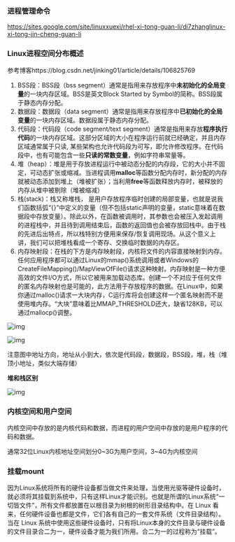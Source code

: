 ### 进程管理命令

https://sites.google.com/site/linuxxuexi/rhel-xi-tong-guan-li/di7zhanglinux-xi-tong-jin-cheng-guan-li

### Linux进程空间分布概述

参考博客https://blog.csdn.net/jinking01/article/details/106825769

1. BSS段：BSS段（bss segment）通常是指用来存放程序中**未初始化的全局变量**的一块内存区域。BSS是英文Block Started by Symbol的简称。BSS段属于静态内存分配。
2. 数据段：数据段（data segment）通常是指用来存放程序中**已初始化的全局变量**的一块内存区域。数据段属于静态内存分配。
3. 代码段：代码段（code segment/text segment）通常是指用来存放**程序执行代码**的一块内存区域。这部分区域的大小在程序运行前就已经确定，并且内存区域通常属于只读, 某些架构也允许代码段为可写，即允许修改程序。在代码段中，也有可能包含一些**只读的常数变量**，例如字符串常量等。
4. 堆（heap）：堆是用于存放进程运行中被动态分配的内存段，它的大小并不固定，可动态扩张或缩减。当进程调用**malloc**等函数分配内存时，新分配的内存就被动态添加到堆上（堆被扩张）；当利用**free**等函数释放内存时，被释放的内存从堆中被剔除（堆被缩减）
5. 栈(stack)：栈又称堆栈， 是用户存放程序临时创建的局部变量，也就是说我们函数括弧“{}”中定义的变量（但不包括static声明的变量，static意味着在数据段中存放变量）。除此以外，在函数被调用时，其参数也会被压入发起调用的进程栈中，并且待到调用结束后，函数的返回值也会被存放回栈中。由于栈的先进后出特点，所以栈特别方便用来保存/恢复调用现场。从这个意义上讲，我们可以把堆栈看成一个寄存、交换临时数据的内存区。
6. 内存映射段：在栈的下方是内存映射段，内核将文件的内容直接映射到内存。任何应用程序都可以通过Linux的mmap()系统调用或者Windows的CreateFileMapping()/MapViewOfFile()请求这种映射。内存映射是一种方便高效的文件I/O方式，所以它被用来加载动态库。创建一个不对应于任何文件的匿名内存映射也是可能的，此方法用于存放程序的数据。在Linux中，如果你通过malloc()请求一大块内存，C运行库将会创建这样一个匿名映射而不是使用堆内存。“大块”意味着比MMAP_THRESHOLD还大，缺省128KB，可以通过mallocp()调整。

![img](https://imgconvert.csdnimg.cn/aHR0cHM6Ly9waWM0LnpoaW1nLmNvbS84MC92Mi04MmY1NjcxNDZmODM2NDViZGZhZGVhMDY4MWFkMDgxZl83MjB3LnBuZw?x-oss-process=image/format,png)

![img](https://imgconvert.csdnimg.cn/aHR0cHM6Ly9waWMzLnpoaW1nLmNvbS84MC92Mi1lOTBmYjA0OWVlNmY3OWRmYThkZGZlOTAzNDkwM2Y5Ml83MjB3LnBuZw?x-oss-process=image/format,png)

注意图中地址方向，地址从小到大，依次是代码段，数据段，BSS段，堆，栈（堆顶小地址，类似大端存储）

**堆和栈区别**

![img](https://imgconvert.csdnimg.cn/aHR0cHM6Ly9waWMxLnpoaW1nLmNvbS84MC92Mi1lMDdkMzhhNDAzMTc1Y2I3NjJhZTliMGI0MmFlNDJlNF83MjB3LnBuZw?x-oss-process=image/format,png)

### 内核空间和用户空间

内核空间中存放的是内核代码和数据，而进程的用户空间中存放的是用户程序的代码和数据。

通常32位Linux内核地址空间划分0~3G为用户空间，3~4G为内核空间

### 挂载mount

因为Linux系统将所有的硬件设备都当做文件来处理，当使用光驱等硬件设备时，就必须将其挂载到系统中，只有这样Linux才能识别。也就是所谓的Linux系统“一切皆文件”，所有文件都放置在以根目录为树根的树形目录结构中。在 Linux 看来，任何硬件设备也都是文件，它们各有自己的一套文件系统（文件目录结构）。
当在 Linux 系统中使用这些硬件设备时，只有将Linux本身的文件目录与硬件设备的文件目录合二为一，硬件设备才能为我们所用。合二为一的过程称为“挂载”。